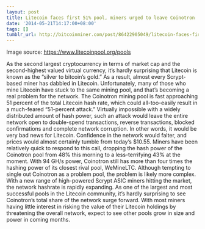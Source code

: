 ```yaml
---
layout: post
title: Litecoin faces first 51% pool, miners urged to leave Coinotron
date: '2014-05-21T14:17:00+08:00'
tags: []
tumblr_url: http://bitcoinminer.com/post/86422905049/litecoin-faces-first-51-pool-miners-urged-to
---
```




Image source: https://www.litecoinpool.org/pools

As the second largest cryptocurrency in terms of market cap and the second-highest valued virtual currency, it’s hardly surprising that Litecoin is known as the “silver to bitcoin’s gold.” As a result, almost every Scrypt-based miner has dabbled in Litecoin. Unfortunately, many of those who mine Litecoin have stuck to the same mining pool, and that’s becoming a real problem for the network.
The Coinotron mining pool is fast approaching 51 percent of the total Litecoin hash rate, which could all-too-easily result in a much-feared “51-percent attack.” Virtually impossible with a widely distributed amount of hash power, such an attack would leave the entire network open to double-spend transactions, reverse transactions, blocked confirmations and complete network corruption.
In other words, it would be very bad news for Litecoin. Confidence in the network would falter, and prices would almost certainly tumble from today’s $10.55.
Miners have been relatively quick to respond to this call, dropping the hash power of the Coinotron pool from 48% this morning to a less-terrifying 43% at the moment. With 94 GH/s power, Coinotron still has more than four times the hashing power of its closest rival pool, WeMineLTC.
Although tempting to single out Coinotron as a problem pool, the problem is likely more complex. With a new range of high-powered Scrypt ASIC miners hitting the market, the network hashrate is rapidly expanding. As one of the largest and most successful pools in the Litecoin community, it’s hardly surprising to see Coinotron’s total share of the network surge forward. With most miners having little interest in risking the value of their Litecoin holdings by threatening the overall network, expect to see other pools grow in size and power in coming months.
